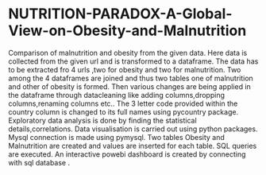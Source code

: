 # NUTRITION-PARADOX-A-Global-View-on-Obesity-and-Malnutrition
Comparison of malnutrition and obesity from the given data.
Here data is collected from the given url and is transformed to a dataframe.
The data has to be extracted fro 4 urls ,two for obesity and two for malnutrition.
Two among the 4 dataframes are joined and thus two tables one of malnutrition and other of obesity is formed.
Then various changes are being applied in the dataframe through datacleaning like adding columns,dropping columns,renaming columns etc..
The 3 letter code provided within the country column is changed to its full names using pycountry package.
Exploratory data analysis is done by finding the statistical details,correlations.
Data visualisation is carried out using python packages.
Mysql connection is made using pymysql.
Two tables Obesity and Malnutrition are created and values are inserted for each table.
SQL queries are executed.
An interactive powebi dashboard is created by connecting with sql database .
